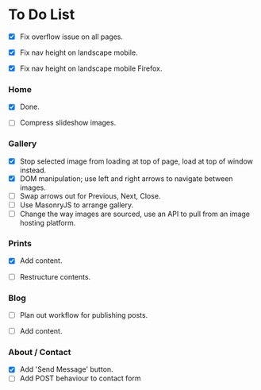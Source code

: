 # To Do List

- [x] Fix overflow issue on all pages.
- [x] Fix nav height on landscape mobile.
- [x] Fix nav height on landscape mobile Firefox.


### Home

- [x] Done.
- [ ] Compress slideshow images.
 

### Gallery

- [x] Stop selected image from loading at top of page, load at top of window instead.
- [x] DOM manipulation; use left and right arrows to navigate between images.
- [ ] Swap arrows out for Previous, Next, Close.
- [ ] Use MasonryJS to arrange gallery.
- [ ] Change the way images are sourced, use an API to pull from an image hosting platform.

### Prints

- [x] Add content.
- [ ] Restructure contents.


### Blog

- [ ] Plan out workflow for publishing posts.
- [ ] Add content.



### About / Contact

- [x] Add 'Send Message' button.
- [ ] Add POST behaviour to contact form